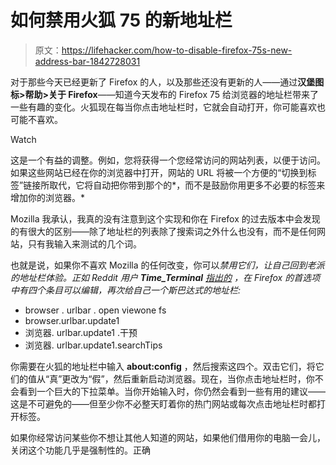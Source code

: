 # 如何禁用火狐 75 的新地址栏

> 原文：<https://lifehacker.com/how-to-disable-firefox-75s-new-address-bar-1842728031>

对于那些今天已经更新了 Firefox 的人，以及那些还没有更新的人——通过**汉堡图标>帮助>关于 Firefox**——知道今天发布的 Firefox 75 给浏览器的地址栏带来了一些有趣的变化。火狐现在每当你点击地址栏时，它就会自动打开，你可能喜欢也可能不喜欢。

Watch

这是一个有益的调整。例如，您将获得一个您经常访问的网站列表，以便于访问。如果这些网站已经在你的浏览器中打开，网站的 URL 将被一个方便的“切换到标签”链接所取代，它将自动把你带到那个的*，而不是鼓励你用更多不必要的标签来增加你的浏览器。*

Mozilla 我承认，我真的没有注意到这个实现和你在 Firefox 的过去版本中会发现的有很大的区别——除了地址栏的列表除了搜索词之外什么也没有，而不是任何网站，只有我输入来测试的几个词。

也就是说，如果你不喜欢 Mozilla 的任何改变，你可以*禁用它们，让自己回到老派的地址栏体验。正如 Reddit 用户 **Time_Terminal** [指出的](https://www.reddit.com/r/firefox/comments/fwguqj/here_is_what_is_new_and_changed_in_firefox_750/fmomv1v/) ，在 Firefox 的首选项中有四个条目可以编辑，再次给自己一个斯巴达式的地址栏:*

*   browser . urlbar . open viewone fs
*   browser.urlbar.update1
*   浏览器. urlbar.update1 .干预
*   浏览器. urlbar.update1.searchTips

你需要在火狐的地址栏中输入 **about:config** ，然后搜索这四个。双击它们，将它们的值从“真”更改为“假”，然后重新启动浏览器。现在，当你点击地址栏时，你不会看到一个巨大的下拉菜单。当你开始输入时，你仍然会看到一些有用的建议——这是不可避免的——但至少你不必整天盯着你的热门网站或每次点击地址栏时都打开标签。

如果你经常访问某些你不想让其他人知道的网站，如果他们借用你的电脑一会儿，关闭这个功能几乎是强制性的。正确